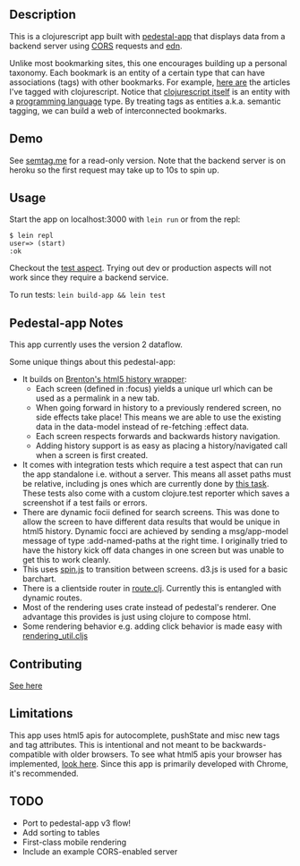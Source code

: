 ## Description

This is a clojurescript app built with
[pedestal-app](https://github.com/pedestal/pedestal/tree/master/app) that displays data from a
backend server using [CORS](http://www.w3.org/TR/cors/) requests and
[edn](https://github.com/edn-format/edn).

Unlike most bookmarking sites, this one encourages building up a personal taxonomy. Each bookmark is
an entity of a certain type that can have associations (tags) with other bookmarks. For example,
[here are](http://semtag.me/#/search?query=article.cljs&search-type=tagged) the articles I've tagged
with clojurescript. Notice that [clojurescript itself](http://semtag.me/#/thing/cljs) is an entity
with a [programming language](http://semtag.me/#/type/plang) type. By treating tags as entities
a.k.a. semantic tagging, we can build a web of interconnected bookmarks.

## Demo

See [semtag.me](http://semtag.me/) for a read-only version. Note that the backend server is on
heroku so the first request may take up to 10s to spin up.

## Usage

Start the app on localhost:3000 with `lein run` or from the repl:

```
$ lein repl
user=> (start)
:ok
```

Checkout the [test aspect](http://localhost:3000/semtag-web-test.html).
Trying out dev or production aspects will not work since they require a backend service.

To run tests: `lein build-app && lein test`

## Pedestal-app Notes

This app currently uses the version 2 dataflow.

Some unique things about this pedestal-app:

* It builds on [Brenton's html5 history
  wrapper](https://gist.github.com/brentonashworth/5728698):
  * Each screen (defined in :focus) yields a unique url which can be used as a permalink in a new tab.
  * When going forward in history to a previously rendered screen, no side effects take place! This
    means we are able to use the existing data in the data-model instead of re-fetching :effect data.
  * Each screen respects forwards and backwards history navigation.
  * Adding history support is as easy as placing a history/navigated call when a screen is first
    created.
* It comes with integration tests which require a test aspect that can run the app standalone i.e.
  without a server. This means all asset paths must be relative, including js ones which are
  currently done by [this task](app/src/semtag_web/tasks.clj). These tests also come with a custom
  clojure.test reporter which saves a screenshot if a test fails or errors.
* There are dynamic focii defined for search screens. This was done to allow the screen to have
  different data results that would be unique in html5 history. Dynamic focci are achieved by
  sending a msg/app-model message of type :add-named-paths at the right time. I originally tried to
  have the history kick off data changes in one screen but was unable to get this to work cleanly.
* This uses [spin.js](http://fgnass.github.io/spin.js/) to transition
  between screens. d3.js is used for a basic barchart.
* There is a clientside router in [route.clj](app/src/semtag_web/route.clj). Currently this is
  entangled with dynamic routes.
* Most of the rendering uses crate instead of pedestal's renderer. One advantage this provides is
  just using clojure to compose html.
* Some rendering behavior e.g. adding click behavior is made easy with
  [rendering\_util.cljs](app/src/semtag_web/rendering_util.cljs)

## Contributing
[See here](http://tagaholic.me/contributing.html)

## Limitations
This app uses html5 apis for autocomplete, pushState and misc new tags and tag attributes. This is
intentional and not meant to be backwards-compatible with older browsers. To see what html5 apis
your browser has implemented, [look here](https://html5test.com/).
Since this app is primarily developed with Chrome, it's recommended.

## TODO
* Port to pedestal-app v3 flow!
* Add sorting to tables
* First-class mobile rendering
* Include an example CORS-enabled server

